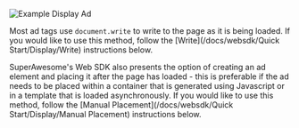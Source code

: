 ![](https://s3-eu-west-1.amazonaws.com/developer.superawesome.tv/display_example_sagames.png "Example Display Ad")

Most ad tags use ```document.write``` to write to the page as it is being loaded. If you would like to use this method, follow the [Write](/docs/websdk/Quick Start/Display/Write) instructions below.

SuperAwesome's Web SDK also presents the option of creating an ad element and placing it after the page has loaded - this is preferable if the ad needs to be placed within a container that is generated using Javascript or in a template that is loaded asynchronously. If you would like to use this method, follow the [Manual Placement](/docs/websdk/Quick Start/Display/Manual Placement) instructions below.